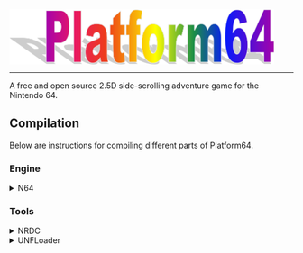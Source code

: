 <img align="center" src=".github/Logo.png" width="470" height="98" />

---

A free and open source 2.5D side-scrolling adventure game for the Nintendo 64.


## Compilation

Below are instructions for compiling different parts of Platform64.

### Engine
<details><summary>N64</summary>

1) Ensure you have libultra installed.
2) If your install directories differ from the default, open `makeme.bat` in your text editor of choice and modify the `ROOT` variable to point to the correct folder.
3) Optionally, if you want the compiled ROM to be moved to any specific folder, modify the `MOVEFOLDER` variable as well.
4) To compile, simply execute `makeme.bat`.
</details>

### Tools
<details><summary>NRDC</summary>

Please consult the [NRDC](https://github.com/buu342/N64-NRDC) repository for compilation instructions.
</details>

<details><summary>UNFLoader</summary>

Please consult the [UNFLoader](https://github.com/buu342/N64-UNFLoader) repository for compilation instructions.
</details>